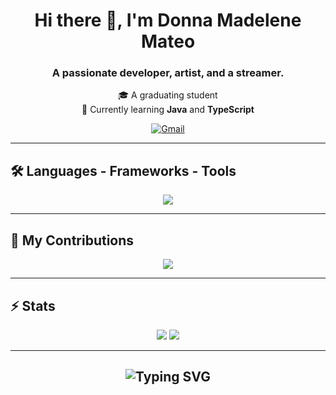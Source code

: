 <h1 align="center">Hi there 👋, I'm Donna Madelene Mateo</h1>
<h3 align="center">A passionate developer, artist, and a streamer.</h3>

<p align="center">
🎓 A graduating student <br>
🌱 Currently learning <strong>Java</strong> and <strong>TypeScript</strong>
</p>

<p align="center">
  <a href="mailto:dmadeline2003@gmail.com">
    <img src="https://img.shields.io/badge/GMAIL-D14836?style=for-the-badge&logo=gmail&logoColor=white" alt="Gmail"/>
  </a>
</p>

---

## 🛠️ Languages - Frameworks - Tools

<p align="center">
  <img src="https://skillicons.dev/icons?i=html,css,js,ts,react,github,figma,git,docker,vscode,express,nodejs,java,php,c,cs,wordpress,vercel,dotnet,mongodb" />
</p>

---

## 🐍 My Contributions

<p align="center">
  <img src="https://github-readme-streak-stats.herokuapp.com/?user=mdonnamadeline&theme=dark&hide_border=true"/>
</p>

---

## ⚡ Stats

<p align="center">
  <img src="https://github-readme-stats.vercel.app/api?username=mdonnamadeline&show_icons=true&theme=radical" />
  <img src="https://github-readme-stats.vercel.app/api/top-langs/?username=mdonnamadeline&layout=compact&theme=radical" />
</p>

---

<h2 align="center">
  <img src="https://readme-typing-svg.herokuapp.com?font=Fira+Code&weight=500&size=24&pause=1000&color=FFFFFF&center=true&vCenter=true&width=700&lines=Thank+you+for+visiting+my+profile!;Click+the+follow+button+for+you+to+be+updated!" alt="Typing SVG" />
</h2>
